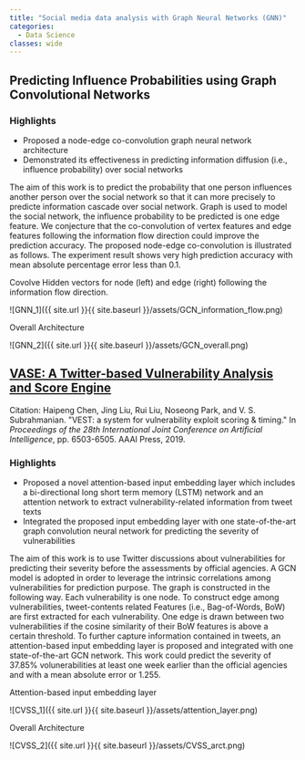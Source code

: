 ```yaml
---
title: "Social media data analysis with Graph Neural Networks (GNN)"
categories:
  - Data Science
classes: wide
---
```

## Predicting Influence Probabilities using Graph Convolutional Networks

### **Highlights**
+ Proposed a node-edge co-convolution graph neural network architecture
+ Demonstrated its effectiveness in predicting information diffusion (i.e., influence probability) over social networks  

The aim of this work is to predict the probability that one person influences another person over the social network so that it can more precisely to predicte information cascade over social network. Graph is used to model the social network, the influence probability to be predicted is one edge feature. We conjecture that the co-convolution of vertex features and edge features following the information flow direction could improve the prediction accuracy. The proposed node-edge co-convolution is illustrated as follows. The experiment result shows very high prediction accuracy with mean absolute percentage error less than 0.1.

Covolve Hidden vectors for node (left) and edge (right) following the information flow direction.

![GNN_1]({{ site.url }}{{ site.baseurl }}/assets/GCN_information_flow.png)

Overall Architecture

![GNN_2]({{ site.url }}{{ site.baseurl }}/assets/GCN_overall.png)


## [VASE: A Twitter-based Vulnerability Analysis and Score Engine](https://dl.acm.org/citation.cfm?id=3367994)

Citation: Haipeng Chen, Jing Liu, Rui Liu, Noseong Park, and V. S. Subrahmanian. "VEST: a system for vulnerability exploit scoring & timing." In *Proceedings of the 28th International Joint Conference on Artificial Intelligence*, pp. 6503-6505. AAAI Press, 2019.
### **Highlights**
- Proposed a novel attention-based input embedding layer which includes a bi-directional long short term memory (LSTM) network and an attention network to extract vulnerability-related information from tweet texts 
- Integrated the proposed input embedding layer with one state-of-the-art graph convolution neural network for predicting the severity of vulnerabilities

The aim of this work is to use Twitter discussions about vulnerabilities for predicting their severity before the assessments by official agencies. A GCN model is adopted in order to leverage the intrinsic correlations among vulnerabilities for prediction purpose. The graph is constructed in the following way. Each vulnerability is one node. To construct edge among vulnerabilities, tweet-contents related Features (i.e., Bag-of-Words, BoW) are first extracted for each vulnerability. One edge is drawn between two vulnerabilities if the cosine similarity of their BoW features is above a certain threshold. To further capture information contained in tweets, an attention-based input embedding layer is proposed and integrated with one state-of-the-art GCN network. This work could predict the severity of 37.85% volunerabilities at least one week earlier than the official agencies and with a mean absolute error or 1.255.

Attention-based input embedding layer

![CVSS_1]({{ site.url }}{{ site.baseurl }}/assets/attention_layer.png)

Overall Architecture

![CVSS_2]({{ site.url }}{{ site.baseurl }}/assets/CVSS_arct.png)
